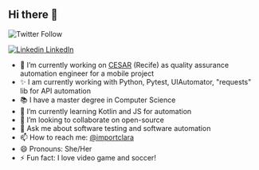 ## Hi there 👋

![Twitter Follow](https://img.shields.io/twitter/follow/importclara?label=Follow%20me%20on%20twitter&style=social)

[![Linkedin](https://i.stack.imgur.com/gVE0j.png) LinkedIn](https://www.linkedin.com/in/maria-clara-bezerra/)


- 🔭 I’m currently working on [CESAR](https://www.cesar.org.br/) (Recife) as quality assurance automation engineer for a mobile project
- ✨ I am currently working with Python, Pytest, UIAutomator, "requests" lib for API automation
- 📚 I have a master degree in Computer Science
- 🌱 I’m currently learning Kotlin and JS for automation
- 👯 I’m looking to collaborate on open-source
- 💬 Ask me about software testing and software automation
- 📫 How to reach me: [@importclara](https://twitter.com/importclara)
- 😄 Pronouns: She/Her
- ⚡ Fun fact: I love video game and soccer!

